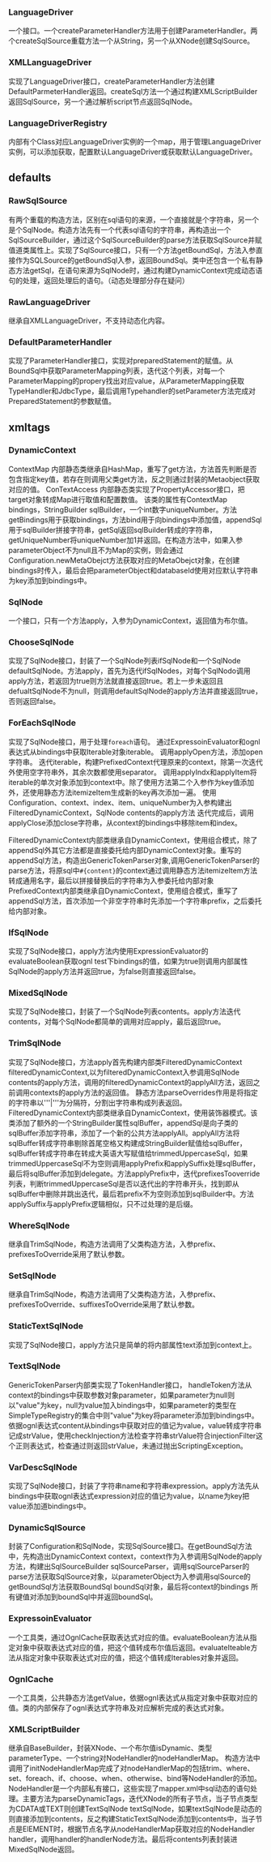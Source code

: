 ### LanguageDriver
一个接口。一个createParameterHandler方法用于创建ParameterHandler。两个createSqlSource重载方法一个从String，另一个从XNode创建SqlSource。
### XMLLanguageDriver
实现了LanguageDriver接口，createParameterHandler方法创建DefaultParmeterHandler返回。createSql方法一个通过构建XMLScriptBuilder返回SqlSource，另一个通过解析script节点返回SqlNode。
### LanguageDriverRegistry
内部有个Class对应LanguageDriver实例的一个map，用于管理LanguageDriver实例，可以添加获取，配置默认LanguageDriver或获取默认LanguageDriver。

## defaults
### RawSqlSource
有两个重载的构造方法，区别在sql语句的来源，一个直接就是个字符串，另一个是个SqlNode。构造方法先有一个代表sql语句的字符串，再构造出一个SqlSourceBuilder，通过这个SqlSourceBuilder的parse方法获取SqlSource并赋值道类属性上。实现了SqlSource接口，只有一个方法getBoundSql，方法入参直接作为SQLSource的getBoundSql入参，返回BoundSql。类中还包含一个私有静态方法getSql，在语句来源为SqlNode时，通过构建DynamicContext完成动态语句的处理，返回处理后的语句。（动态处理部分存在疑问）
### RawLanguageDriver
继承自XMLLanguageDriver，不支持动态化内容。
### DefaultParameterHandler
实现了ParameterHandler接口，实现对preparedStatement的赋值。从BoundSql中获取ParameterMapping列表，迭代这个列表，对每一个ParameterMapping的propery找出对应value，从ParameterMapping获取TypeHandler和JdbcType，最后调用Typehandler的setParameter方法完成对PreparedStatement的参数赋值。

## xmltags
### DynamicContext
ContextMap 内部静态类继承自HashMap，重写了get方法，方法首先判断是否包含指定key值，若存在则调用父类get方法，反之则通过封装的Metaobject获取对应的值。
ConTextAccess 内部静态类实现了PropertyAccessor接口，把target对象转成Map进行取值和配置数值。
该类的属性有ContextMap bindings，StringBuilder sqlBuilder，一个int数字uniqueNumber。方法getBindings用于获取bindings，方法bind用于向bindings中添加值，appendSql用于sqlBuilder拼接字符串，getSql返回sqlBuilder转成的字符串，getUniqueNumber将uniqueNumber加1并返回。在构造方法中，如果入参parameterObject不为null且不为Map的实例，则会通过Configuration.newMetaObejct方法获取对应的MetaObejct对象，在创建bindings时传入，最后会把parameterObject和databaseId使用对应默认字符串为key添加到bindings中。

### SqlNode
一个接口，只有一个方法apply，入参为DynamicContext，返回值为布尔值。
### ChooseSqlNode
实现了SqlNode接口，封装了一个SqlNode列表ifSqlNode和一个SqlNode defaultSqlNode。方法apply，首先为迭代ifSqlNodes，对每个SqlNodo调用apply方法，若返回为true则方法就直接返回true。若上一步未返回且defualtSqlNode不为null，则调用defaultSqlNode的apply方法并直接返回true，否则返回false。
### ForEachSqlNode
实现了SqlNode接口，用于处理```foreach```语句。
通过ExpressoinEvaluator和ognl表达式从bindings中获取Iterable对象iterable。
调用applyOpen方法，添加open字符串。
迭代iterable，构建PrefixedContext代理原来的context，除第一次迭代外使用空字符串外，其余次数都使用separator。
调用applyIndx和applyItem将iterable的单次对象添加到context中。除了使用方法第二个入参作为key值添加外，还使用静态方法itemizeItem生成新的key再次添加一遍。
使用Configuration、context、index、item、uniqueNumber为入参构建出FilteredDynamicContext，SqlNode contents的apply方法
迭代完成后，调用applyClose添加close字符串，从context的bindings中移除item和index。

FilteredDynamicContext内部类继承自DynamicContext，使用组合模式，除了appendSql外其它方法都是直接委托给内部DynamicContext对象。重写的appendSql方法，构造出GenericTokenParser对象,调用GenericTokenParser的parse方法，将原sql中```#{content}```的context通过调用静态方法itemizeItem方法转成通用名字，最后以拼接替换后的字符串为入参委托给内部对象
PrefixedContext内部类继承自DynamicContext，使用组合模式，重写了appendSql方法，首次添加一个非空字符串时先添加一个字符串prefix，之后委托给内部对象。
### IfSqlNode
实现了SqlNode接口，apply方法内使用ExpressionEvaluator的evaluateBoolean获取ognl test下bindings的值，如果为true则调用内部属性SqlNode的apply方法并返回true，为false则直接返回false。
### MixedSqlNode
实现了SqlNode接口，封装了一个SqlNode列表contents。apply方法迭代contents，对每个SqlNode都简单的调用对应apply，最后返回true。
### TrimSqlNode
实现了SqlNode接口，方法apply首先构建内部类FilteredDynamicContext filteredDynamicContext,以为filteredDynamicContext入参调用SqlNode contents的apply方法，调用的filteredDynamicContext的applyAll方法，返回之前调用contexts的apply方法的返回值。
静态方法parseOverrides作用是将指定的字符串以'''|'''为分隔符，分割出字符串构成列表返回。
FilteredDynamicContext内部类继承自DynamicContext，使用装饰器模式。该类添加了额外的一个StringBuilder属性sqlBuffer，appendSql是向子类的sqlBuffer添加字符串，添加了一个新的公共方法applyAll。applyAll方法将sqlBuffer转成字符串剔除首尾空格又构建成StringBuilder赋值给sqlBuffer，sqlBuffer转成字符串在转成大英语大写赋值给trimmedUppercaseSql，如果trimmedUppercaseSql不为空则调用applyPrefix和applySuffix处理sqlBuffer，最后将sqlBuffer添加到delegate。方法applyPrefix中，迭代prefixesTooverride列表，判断trimmedUppercaseSql是否以迭代出的字符串开头，找到即从sqlBuffer中删除并跳出迭代，最后若prefix不为空则添加到sqlBuilder中。方法applySuffix与applyPrefix逻辑相似，只不过处理的是后缀。
### WhereSqlNode
继承自TrimSqlNode，构造方法调用了父类构造方法，入参prefix、prefixesToOverride采用了默认参数。
### SetSqlNode
继承自TrimSqlNode，构造方法调用了父类构造方法，入参prefix、prefixesToOverride、suffixesToOverride采用了默认参数。
### StaticTextSqlNode
实现了SqlNode接口，apply方法只是简单的将内部属性text添加到context上。
### TextSqlNode
GenericTokenParser内部类实现了TokenHandler接口， handleToken方法从context的bindings中获取参数对象parameter，如果parameter为null则以"value"为key，null为value加入bindings中，如果parameter的类型在SimpleTypeRegistry的集合中则"value"为key将parameter添加到bindings中。依据ognl表达式content从bindings中获取对应的值记为value，value转成字符串记成strValue，使用checkInjection方法检查字符串strValue符合injectionFilter这个正则表达式，检查通过则返回strValue，未通过抛出ScriptingException。
### VarDescSqlNode
实现了SqlNode接口，封装了字符串name和字符串expression。apply方法先从bindings中获取ognl表达式expression对应的值记为value，以name为key把value添加道bindings中。
### DynamicSqlSource
封装了Configuration和SqlNode，实现SqlSource接口。在getBoundSql方法中，先构造出DynamicContext context，context作为入参调用SqlNode的apply方法，构建出SqlSourceBuilder sqlSourceParser，调用sqlSourceParser的parse方法获取SqlSource对象，以parameterObject为入参调用sqlSource的getBoundSql方法获取BoundSql boundSql对象，最后将context的bindings 所有键值对添加到boundSql中并返回boundSql。

### ExpressoinEvaluator
一个工具类，通过OgnlCache获取表达式对应的值。evaluateBoolean方法从指定对象中获取表达式对应的值，把这个值转成布尔值后返回。evaluateIteable方法从指定对象中获取表达式对应的值，把这个值转成Iterables对象并返回。
### OgnlCache
一个工具类，公共静态方法getValue，依据ognl表达式从指定对象中获取对应的值。类的内部保存了ognl表达式字符串及对应解析完成的表达式对象。

### XMLScriptBuilder

继承自BaseBuilder，封装XNode、一个布尔值isDynamic、类型parameterType、一个string对NodeHandler的nodeHandlerMap。
构造方法中调用了initNodeHandlerMap完成了对nodeHandlerMap的包括trim、where、set、foreach、if、choose、when、otherwise、bind等NodeHandler的添加。NodeHandler是一个内部私有接口，这些实现了mapper.xml中sql动态的语句处理。主要方法为parseDynamicTags，迭代XNode的所有子节点，当子节点类型为CDATA或TEXT则创建TextSqlNode textSqlNode，如果textSqlNode是动态的则直接添加到contents，反之构建StaticTextSqlNode添加到contents中，当子节点是ElEMENT时，根据节点名字从nodeHandlerMap获取对应的NodeHandler handler，调用handler的handlerNode方法。最后将contents列表封装进MixedSqlNode返回。